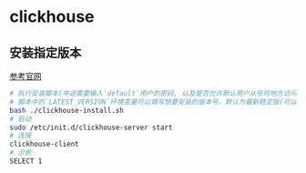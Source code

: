 
# clickhouse

## 安装指定版本

[参考官网](https://clickhouse.com/docs/zh/getting-started/install#from-tgz-archives)

```bash
# 执行安装脚本(中途需要输入`default`用户的密码, 以及是否允许默认用户从任何地方访问)
# 脚本中的`LATEST_VERSION`环境变量可以填写想要安装的版本号，默认为最新稳定版(可以在这里找版本[https://github.com/ClickHouse/ClickHouse/tags])
bash ./clickhouse-install.sh
# 启动
sudo /etc/init.d/clickhouse-server start
# 连接
clickhouse-client
# 示例
SELECT 1
```
